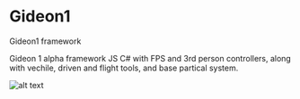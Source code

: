 # Gideon1
Gideon1 framework

Gideon 1 alpha framework JS C# with FPS and 3rd person controllers, along with vechile, driven and flight tools, and base partical system.

![alt text](https://github.com/aliencybercoat/Gideon1/gideon1.jpg?raw=true)
